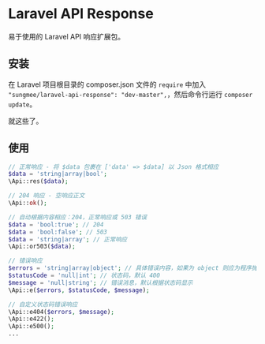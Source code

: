 # Laravel API Response

易于使用的 Laravel API 响应扩展包。

## 安装

在 Laravel 项目根目录的 composer.json 文件的 `require` 中加入 `"sungmee/laravel-api-response": "dev-master",`，然后命令行运行 `composer update`。

就这些了。

## 使用

```php
// 正常响应 - 将 $data 包裹在 ['data' => $data] 以 Json 格式相应
$data = 'string|array|bool';
\Api::res($data);

// 204 响应 - 空响应正文
\Api::ok();

// 自动根据内容相应：204，正常响应或 503 错误
$data = 'bool:true'; // 204
$data = 'bool:false'; // 503
$data = 'string|array'; // 正常响应
\Api::or503($data);

// 错误响应
$errors = 'string|array|object'; // 具体错误内容，如果为 object 则应为程序抛出的错误 \Exception，将自动转为普通错误响应。
$statusCode = 'null|int'; // 状态码，默认 400
$message = 'null|string'; // 错误消息，默认根据状态码显示
\Api::e($errors, $statusCode, $message);

// 自定义状态码错误响应
\Api::e404($errors, $message);
\Api::e422();
\Api::e500();
...
```